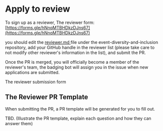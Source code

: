 # Apply to review

To sign up as a reviewer, The reviewer form: [https://forms.gle/hNnqMTBHDkzDJns67](https://forms.gle/hNnqMTBHDkzDJns67)

 you should edit the [reviewer.md ](https://github.com/badging/event-diversity-and-inclusion/blob/master/.github/reviewers.md)file under the event-diversity-and-inclusion repository, add your GitHub handle in the reviewer list \(please take care to not modify other reviewer's information in the list\), and submit the PR. 

Once the PR is merged, you will officially become a member of the reviewer's team, the badging bot will assign you in the issue when new applications are submitted.

The reviewer submission form

## The Reviewer PR Template

When submitting the PR, a PR template will be generated for you to fill out.

TBD. \(Illustrate the PR template, explain each question and how they can answer them\)





